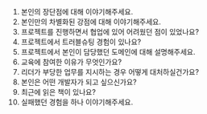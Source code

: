 1. 본인의 장단점에 대해 이야기해주세요.
2. 본인만의 차별화된 강점에 대해 이야기해주세요.
3. 프로젝트를 진행하면서 협업에 있어 어려웠던 점이 있었나요?
4. 프로젝트에서 트러블슈팅 경험이 있나요?
5. 프로젝트에서 본인이 담당했던 도메인에 대해 설명해주세요.
6. 교육에 참여한 이유가 무엇인가요?
7. 리더가 부당한 업무를 지시하는 경우 어떻게 대처하실건가요?
8. 본인은 어떤 개발자가 되고 싶으신가요?
9. 최근에 읽은 책이 있나요?
10. 실패했던 경험을 하나 이야기해주세요.
